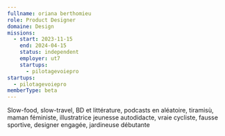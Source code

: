 ```yaml
---
fullname: oriana berthomieu
role: Product Designer
domaine: Design
missions:
  - start: 2023-11-15
    end: 2024-04-15
    status: independent
    employer: ut7
    startups:
      - pilotagevoiepro
startups:
  - pilotagevoiepro
memberType: beta
---
```

Slow-food, slow-travel, BD et littérature, podcasts en aléatoire, tiramisù, maman féministe, illustratrice jeunesse autodidacte, vraie cycliste, fausse sportive, designer engagée, jardineuse débutante
